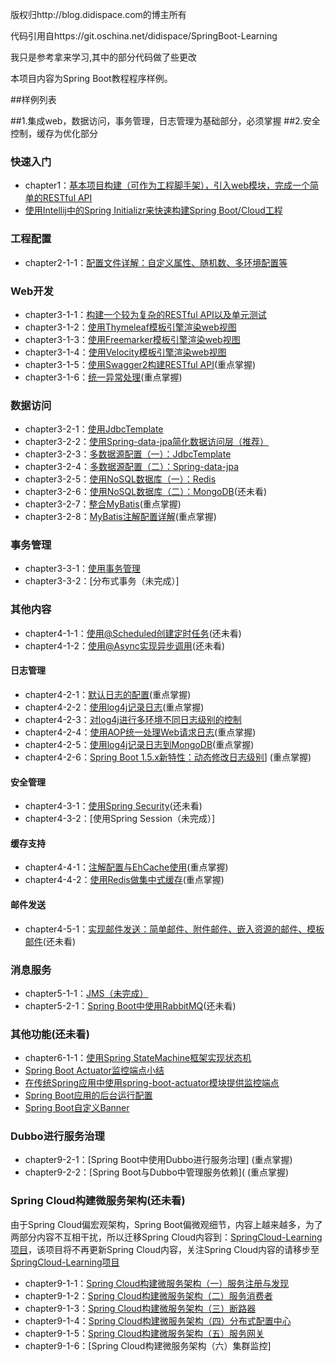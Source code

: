 


版权归http://blog.didispace.com的博主所有

代码引用自https://git.oschina.net/didispace/SpringBoot-Learning

我只是参考拿来学习,其中的部分代码做了些更改

本项目内容为Spring Boot教程程序样例。

##样例列表

##1.集成web，数据访问，事务管理，日志管理为基础部分，必须掌握
##2.安全控制，缓存为优化部分

### 快速入门

- chapter1：[基本项目构建（可作为工程脚手架），引入web模块，完成一个简单的RESTful API](http://blog.didispace.com/spring-boot-learning-1/)
- [使用Intellij中的Spring Initializr来快速构建Spring Boot/Cloud工程](http://blog.didispace.com/spring-initializr-in-intellij/)

### 工程配置

- chapter2-1-1：[配置文件详解：自定义属性、随机数、多环境配置等](http://blog.didispace.com/springbootproperties/)

### Web开发

- chapter3-1-1：[构建一个较为复杂的RESTful API以及单元测试](http://blog.didispace.com/springbootrestfulapi/)
- chapter3-1-2：[使用Thymeleaf模板引擎渲染web视图](http://blog.didispace.com/springbootweb/)
- chapter3-1-3：[使用Freemarker模板引擎渲染web视图](http://blog.didispace.com/springbootweb/)
- chapter3-1-4：[使用Velocity模板引擎渲染web视图](http://blog.didispace.com/springbootweb/)
- chapter3-1-5：[使用Swagger2构建RESTful API](http://blog.didispace.com/springbootswagger2/)(重点掌握)
- chapter3-1-6：[统一异常处理](http://blog.didispace.com/springbootexception/)(重点掌握)

### 数据访问

- chapter3-2-1：[使用JdbcTemplate](http://blog.didispace.com/springbootdata1/)
- chapter3-2-2：[使用Spring-data-jpa简化数据访问层（推荐）](http://blog.didispace.com/springbootdata2/)
- chapter3-2-3：[多数据源配置（一）：JdbcTemplate](http://blog.didispace.com/springbootmultidatasource/)
- chapter3-2-4：[多数据源配置（二）：Spring-data-jpa](http://blog.didispace.com/springbootmultidatasource/)
- chapter3-2-5：[使用NoSQL数据库（一）：Redis](http://blog.didispace.com/springbootredis/)
- chapter3-2-6：[使用NoSQL数据库（二）：MongoDB](http://blog.didispace.com/springbootmongodb/)(还未看)
- chapter3-2-7：[整合MyBatis](http://blog.didispace.com/springbootmybatis/)(重点掌握)
- chapter3-2-8：[MyBatis注解配置详解](http://blog.didispace.com/mybatisinfo/)(重点掌握)

### 事务管理

- chapter3-3-1：[使用事务管理](http://blog.didispace.com/springboottransactional/)
- chapter3-3-2：[分布式事务（未完成）]

### 其他内容
- chapter4-1-1：[使用@Scheduled创建定时任务](http://blog.didispace.com/springbootscheduled/)(还未看)
- chapter4-1-2：[使用@Async实现异步调用](http://blog.didispace.com/springbootasync/)(还未看)

#### 日志管理

- chapter4-2-1：[默认日志的配置](http://blog.didispace.com/springbootlog/)(重点掌握)
- chapter4-2-2：[使用log4j记录日志](http://blog.didispace.com/springbootlog4j/)(重点掌握)
- chapter4-2-3：[对log4j进行多环境不同日志级别的控制](http://blog.didispace.com/springbootlog4jmuilt/)
- chapter4-2-4：[使用AOP统一处理Web请求日志](http://blog.didispace.com/springbootaoplog/)(重点掌握)
- chapter4-2-5：[使用log4j记录日志到MongoDB](http://blog.didispace.com/springbootlog4jmongodb/)(重点掌握)
- chapter4-2-6：[Spring Boot 1.5.x新特性：动态修改日志级别](http://blog.didispace.com/spring-boot-1-5-x-feature-1/)]
(重点掌握)
#### 安全管理

- chapter4-3-1：[使用Spring Security](http://blog.didispace.com/springbootsecurity/)(还未看)
- chapter4-3-2：[使用Spring Session（未完成）]

#### 缓存支持

- chapter4-4-1：[注解配置与EhCache使用](http://blog.didispace.com/springbootcache1/)(重点掌握)
- chapter4-4-2：[使用Redis做集中式缓存](http://blog.didispace.com/springbootcache2/)(重点掌握)

#### 邮件发送

- chapter4-5-1：[实现邮件发送：简单邮件、附件邮件、嵌入资源的邮件、模板邮件](http://blog.didispace.com/springbootmailsender/)(还未看)

### 消息服务

- chapter5-1-1：[JMS（未完成）](还未看)
- chapter5-2-1：[Spring Boot中使用RabbitMQ](http://blog.didispace.com/spring-boot-rabbitmq/)(还未看)

### 其他功能(还未看)

- chapter6-1-1：[使用Spring StateMachine框架实现状态机](http://blog.didispace.com/spring-statemachine/)
- [Spring Boot Actuator监控端点小结](http://blog.didispace.com/spring-boot-actuator-1/)
- [在传统Spring应用中使用spring-boot-actuator模块提供监控端点](http://blog.didispace.com/spring-boot-actuator-without-boot/)
- [Spring Boot应用的后台运行配置](http://blog.didispace.com/spring-boot-run-backend/)
- [Spring Boot自定义Banner](http://blog.didispace.com/spring-boot-banner/)


### Dubbo进行服务治理

- chapter9-2-1：[Spring Boot中使用Dubbo进行服务治理] (重点掌握)
- chapter9-2-2：[Spring Boot与Dubbo中管理服务依赖]( (重点掌握)

### Spring Cloud构建微服务架构(还未看)

由于Spring Cloud偏宏观架构，Spring Boot偏微观细节，内容上越来越多，为了两部分内容不互相干扰，所以迁移Spring Cloud内容到：[SpringCloud-Learning项目](http://git.oschina.net/didispace/SpringCloud-Learning)，该项目将不再更新Spring Cloud内容，关注Spring Cloud内容的请移步至[SpringCloud-Learning项目](http://git.oschina.net/didispace/SpringCloud-Learning)

- chapter9-1-1：[Spring Cloud构建微服务架构（一）服务注册与发现](http://blog.didispace.com/springcloud1/)
- chapter9-1-2：[Spring Cloud构建微服务架构（二）服务消费者](http://blog.didispace.com/springcloud2/)
- chapter9-1-3：[Spring Cloud构建微服务架构（三）断路器](http://blog.didispace.com/springcloud3/)
- chapter9-1-4：[Spring Cloud构建微服务架构（四）分布式配置中心](http://blog.didispace.com/springcloud4/)
- chapter9-1-5：[Spring Cloud构建微服务架构（五）服务网关](http://blog.didispace.com/springcloud5/)
- chapter9-1-6：[Spring Cloud构建微服务架构（六）集群监控]



